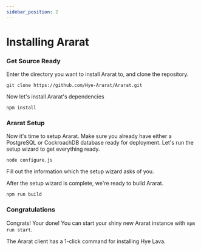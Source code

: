 ```yaml
---
sidebar_position: 2
---
```


# Installing Ararat
<!-- The easiest way to install Ararat is one-click deployment to Hye Cloud over the Hye Speed Network-->

### Get Source Ready
Enter the directory you want to install Ararat to, and clone the repository.

```
git clone https://github.com/Hye-Ararat/Ararat.git
```

Now let's install Ararat's dependencies

```
npm install
```


### Ararat Setup
Now it's time to setup Ararat. Make sure you already have either a PostgreSQL or CockroachDB database ready for deployment. Let's run the setup wizard to get everything ready.

```
node configure.js
```

Fill out the information which the setup wizard asks of you.

After the setup wizard is complete, we're ready to build Ararat.

```
npm run build
```

### Congratulations
Congrats! Your done! You can start your shiny new Ararat instance with `npm run start`. 

The Ararat client has a 1-click command for installing Hye Lava.

